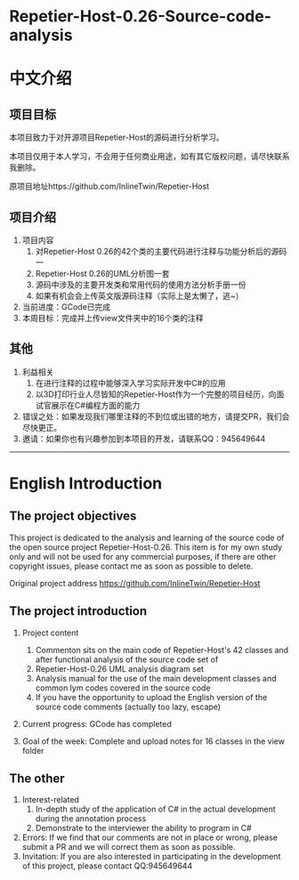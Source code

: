 # Repetier-Host-0.26-Source-code-analysis

# 中文介绍

## 项目目标

本项目致力于对开源项目Repetier-Host的源码进行分析学习。

本项目仅用于本人学习，不会用于任何商业用途，如有其它版权问题，请尽快联系我删除。

原项目地址https://github.com/InlineTwin/Repetier-Host

## 项目介绍

1. 项目内容
   1. 对Repetier-Host 0.26的42个类的主要代码进行注释与功能分析后的源码一
   2. Repetier-Host 0.26的UML分析图一套 
   3. 源码中涉及的主要开发类和常用代码的使用方法分析手册一份 
   4. 如果有机会会上传英文版源码注释（实际上是太懒了，逃~）
2. 当前进度：GCode已完成
3. 本周目标：完成并上传view文件夹中的16个类的注释

## 其他

1. 利益相关
   1. 在进行注释的过程中能够深入学习实际开发中C#的应用
   2.  以3D打印行业人尽皆知的Repetier-Host作为一个完整的项目经历，向面试官展示在C#编程方面的能力 
2. 错误之处：如果发现我们哪里注释的不到位或出错的地方，请提交PR，我们会尽快更正。
3. 邀请：如果你也有兴趣参加到本项目的开发，请联系QQ：945649644

----------------------------------------------------------------------------------------------------------------------------------------

# English Introduction

## The project objectives

This project is dedicated to the analysis and learning of the source code of the open source project Repetier-Host-0.26. This item is for my own study only and will not be used for any commercial purposes, if there are other copyright issues, please contact me as soon as possible to delete.

 Original project address https://github.com/InlineTwin/Repetier-Host

## The project introduction

1. Project content

   1. Commenton sits on the main code of Repetier-Host's 42 classes and after functional analysis of the source code set of 
   2. Repetier-Host-0.26 UML analysis diagram set
   3. Analysis manual for the use of the main development classes and common lym codes covered in the source code
   4. If you have the opportunity to upload the English version of the source code comments (actually too lazy, escape)

2. Current progress: GCode has completed

3. Goal of the week: Complete and upload notes for 16 classes in the view folder

  ## The other

  1. Interest-related
     1. In-depth study of the application of C# in the actual development during the annotation process
     2. Demonstrate to the interviewer the ability to program in C#
  2. Errors: If we find that our comments are not in place or wrong, please submit a PR and we will correct them as soon as possible. 
  3. Invitation: If you are also interested in participating in the development of this project, please contact QQ:945649644